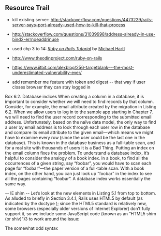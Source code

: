 ## Resource Trail
+ kill existing server: http://stackoverflow.com/questions/4473229/rails-server-says-port-already-used-how-to-kill-that-process
+ http://stackoverflow.com/questions/31039998/address-already-in-use-bind2-errnoeaddrinuse
+ used chp 3 to 14: [*Ruby on Rails Tutorial*](http://www.railstutorial.org/)
by [Michael Hartl](http://www.michaelhartl.com/)
+ http://www.theodinproject.com/ruby-on-rails
+ https://www.jitbit.com/alexblog/256-targetblank---the-most-underestimated-vulnerability-ever/

+ add remember me feature with token and digest -- that way if user closes browser
  they can stay logged in


Box 6.2. Database indices
When creating a column in a database, it is important to consider whether we will need to find records by that column. Consider, for example, the email attribute created by the migration in Listing 6.2. When we allow users to log in to the sample app starting in Chapter 7, we will need to find the user record corresponding to the submitted email address. Unfortunately, based on the naïve data model, the only way to find a user by email address is to look through each user row in the database and compare its email attribute to the given email—which means we might have to examine every row (since the user could be the last one in the database). This is known in the database business as a full-table scan, and for a real site with thousands of users it is a Bad Thing.
Putting an index on the email column fixes the problem. To understand a database index, it’s helpful to consider the analogy of a book index. In a book, to find all the occurrences of a given string, say “foobar”, you would have to scan each page for “foobar”—the paper version of a full-table scan. With a book index, on the other hand, you can just look up “foobar” in the index to see all the pages containing “foobar”. A database index works essentially the same way.



-- IE shim --
Let’s look at the new elements in Listing 5.1 from top to bottom. As alluded to briefly in Section 3.4.1, Rails uses HTML5 by default (as indicated by the doctype <!DOCTYPE html>); since the HTML5 standard is relatively new, some browsers (especially older versions of Internet Explorer) don’t fully support it, so we include some JavaScript code (known as an “HTML5 shim (or shiv)”)3 to work around the issue:
<!--[if lt IE 9]>
  <script src="//cdnjs.cloudflare.com/ajax/libs/html5shiv/r29/html5.min.js">
  </script>
<![endif]-->
The somewhat odd syntax
<!--[if lt IE 9]>
includes the enclosed line only if the version of Microsoft Internet Explorer (IE) is less than 9 (if lt IE 9). The weird [if lt IE 9] syntax is not part of Rails; it’s actually a conditional comment supported by Internet Explorer browsers for just this sort of situation. It’s a good thing, too, because it means we can include the HTML5 shim only for IE browsers less than version 9, leaving other browsers such as Firefox, Chrome, and Safari unaffected.
